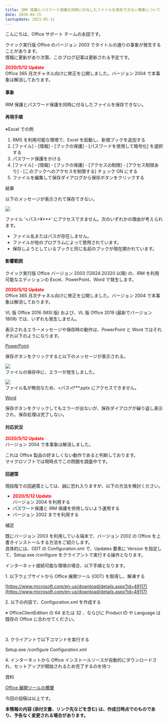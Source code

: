 ```yaml
---
title: IRM 保護とパスワード保護を同時に付与したファイルを保存できない事象について
date: 2020-04-15
lastupdate: 2021-05-12
---
```


こんにちは、Office サポート チームの永田です。

クイック実行版 Office のバージョン 2003 でタイトルの通りの事象が発生することがあります。  
情報に更新があり次第、このブログ記事は更新される予定です。

<span style="color:#ff0000">**2020/5/12 Update**</span>  
Office 365 月次チャネル向けに修正を公開しました。バージョン 2004 で本事象は解消しております。

#### **事象**

IRM 保護とパスワード保護を同時に付与したファイルを保存できない。

  

#### **再現手順**

※Excel での例

1.  RMS を利用可能な環境で、Excel を起動し、新規ブックを追加する
2.  \[ファイル\] - \[情報\] - \[ブックの保護\] - \[パスワードを使用して暗号化\] を選択する
3.  パスワード保護をかける
4.  \[ファイル\] - \[情報\] - \[ブックの保護\] - \[アクセスの制限\] - \[アクセス制限あり\] - \[このブックへのアクセスを制限する\] チェック ON にする
5.  ファイルを編集して保存ダイアログから保存ボタンをクリックする

  
結果

以下のメッセージが表示されて保存できない。

![](image1.png)

ファイル '<パス>¥\*\*\*' にアクセスできません。次のいずれかの理由が考えられます。  

*   ファイル名またはパスが存在しません。
*   ファイルが他のプログラムによって使用されています。
*   保存しようとしているブックと同じ名前のブックが現在開かれています。

  

#### **影響範囲**

クイック実行版 Office バージョン 2003 (12624.20320 以降) の、IRM を利用可能なエディションの Excel、PowerPoint、Word で発生します。

<span style="color:#ff0000">**2020/5/12 Update**</span>  
Office 365 月次チャネル向けに修正を公開しました。バージョン 2004 で本事象は解消しております。

VL 版 Office 2016 (MSI 版) および、VL 版 Office 2019 (最新でバージョン 1808) では、いずれも発生しません。

表示されるエラーメッセージや保存時の動作は、PowerPoint と Word ではそれぞれ以下のようになります。

<u>PowerPoint</u>

保存ボタンをクリックすると以下のメッセージが表示される。

![](image2.png)  
ファイルの保存中に、エラーが発生しました。

![](image3.png)  
ファイル名が無効なため、<パス>\\\*\*\*.pptx にアクセスできません。

<u>Word</u>

保存ボタンをクリックしてもエラーが出ないが、保存ダイアログが繰り返し表示され、保存処理は完了しない。

  

#### **対応状況**

<span style="color:#ff0000">**2020/5/12 Update**</span>  
バージョン 2004 で本事象は解消しました。

これは Office 製品の好ましくない動作であると判断しております。  
マイクロソフトでは現時点でこの問題を調査中です。

  

#### **回避策**

現段階での回避策としては、誠に恐れ入りますが、以下の方法を検討ください。

*   <span style="color:#ff0000">**2020/5/12 Update**</span>  
    バージョン 2004 を利用する
*   パスワード保護と IRM 保護を併用しないよう運用する
*   バージョン 2002 までを利用する

  
補足

既にバージョン 2003 を利用している端末で、バージョン 2002 の Office を上書きインストールする方法をご紹介します。  
具体的には、ODT の Configuration.xml で、Updates 要素に Version を指定して、Setup.exe /configure をクライアントで実行する操作となります。

  

インターネット接続可能な環境の場合、以下手順となります。

1\. 以下ウェブサイトから Office 展開ツール (ODT) を取得し、解凍する

[https://www.microsoft.com/en-us/download/details.aspx?id=49117](https://www.microsoft.com/en-us/download/details.aspx?id=49117)

  

2\. 以下の内容で、Configuration.xml を作成する

※ OfficeClientEdition の 64 または 32 、ならびに Product ID や Language は既存の Office に合わせてください。

<Configuration>  
  <Add OfficeClientEdition="64" Version="16.0.12527.20278" Channel="Monthly">  
    <Product ID="O365ProPlusRetail" >  
      <Language ID="ja-jp" />  
    </Product>  
  </Add>  
  <Updates Enabled="FALSE" />  
</Configuration>

  

3\. クライアントで以下コマンドを実行する

Setup.exe /configure Configuration.xml

  

4\. インターネットから Office インストールソースが自動的にダウンロードされ、セットアップが開始されるため完了するのを待つ

資料

[Office 展開ツールの概要](https://docs.microsoft.com/ja-jp/deployoffice/overview-of-the-office-2016-deployment-tool)

  
  

今回の投稿は以上です。

**本情報の内容 (添付文書、リンク先などを含む) は、作成日時点でのものであり、予告なく変更される場合があります。**
